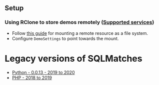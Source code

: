 ## Setup
### Using RClone to store demos remotely ([Supported services](https://rclone.org/overview/))
- Follow [this guide](https://rclone.org/commands/rclone_mount/) for mounting a remote resource as a file system.
- Configure `DemoSettings` to point towards the mount.

# Legacy versions of SQLMatches
- [Python - 0.0.13 - 2019 to 2020](https://github.com/SQLMatches/API/tree/0.0.13)
- [PHP - 2018 to 2019](https://github.com/SQLMatches/API/tree/Legacy-PHP)

